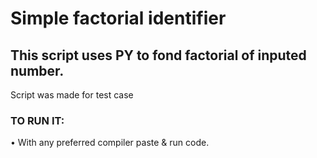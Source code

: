 Simple factorial identifier
====
This script uses PY to fond factorial of inputed number.
----
Script was made for test case <br>

### TO RUN IT: <br>
• With any preferred compiler paste & run code. 
